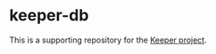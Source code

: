 # keeper-db

This is a supporting repository for the [Keeper project](https://github.com/chronologic/keeper-service).
